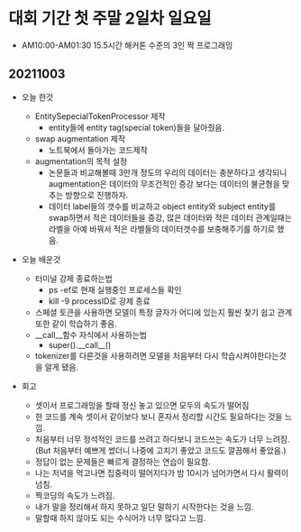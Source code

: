 # 대회 기간 첫 주말 2일차 일요일
- AM10:00-AM01:30 15.5시간 해커톤 수준의 3인 짝 프로그래밍
## 20211003
- 오늘 한것
    - EntitySepecialTokenProcessor 제작
        - entity들에 entity tag(special token)들을 달아줬음.
    - swap augmentation 제작
        - 노트북에서 돌아가는 코드제작
    - augmentation의 목적 설정
        - 논문들과 비교해볼때 3만개 정도의 우리의 데이터는 충분하다고 생각되니 augmentation은 데이터의 무조건적인 증강 보다는 데이터의 불균형을 맞추는 방향으로 진행하자.
        - 데이터 label들의 갯수를 비교하고 object entity와 subject entity를 swap하면서 적은 데이터들을 증강, 많은 데이터와 적은 데이터 관계일때는 라벨을 아예 바꿔서 적은 라벨들의 데이터갯수를 보충해주기를 하기로 했음.

- 오늘 배운것
    - 터미널 강제 종료하는법
        - ps -ef로 현재 실행중인 프로세스들 확인
        - kill -9 processID로 강제 종료
    - 스페셜 토큰을 사용하면 모델이 특정 글자가 어디에 있는지 훨씬 찾기 쉽고 관계 또한 같이 학습하기 좋음.
    - __call\_\_함수 자식에서 사용하는법
        - super().__call\_\_()
    - tokenizer를 다른것을 사용하려면 모델을 처음부터 다시 학습시켜야한다는것을 알게 됐음.

- 회고
    - 셋이서 프로그래밍을 할때 정신 놓고 있으면 모두의 속도가 떨어짐
    - 한 코드를 계속 셋이서 같이보다 보니 혼자서 정리할 시간도 필요하다는 것을 느낌.
    - 처음부터 너무 정석적인 코드를 쓰려고 하다보니 코드쓰는 속도가 너무 느려짐. (But 처음부터 예쁘게 썼더니 나중에 고치기 좋았고 코드도 깔끔해서 좋았음.)
    - 정답이 없는 문제들은 빠르게 결정하는 연습이 필요함.
    - 나는 저녁을 먹고나면 집중력이 떨어지다가 밤 10시가 넘어가면서 다시 활력이 넘침.
    - 짝코딩의 속도가 느려짐.
    - 내가 말을 정리해서 하지 못하고 일단 말하기 시작한다는 것을 느낌.
    - 말할때 하지 않아도 되는 수식어가 너무 많다고 느낌.


